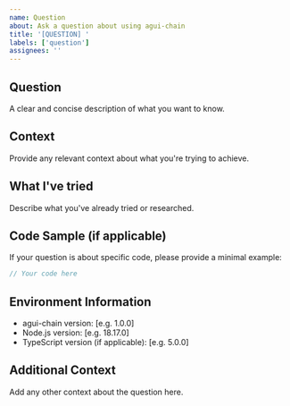 ```yaml
---
name: Question
about: Ask a question about using agui-chain
title: '[QUESTION] '
labels: ['question']
assignees: ''
---
```


## Question
A clear and concise description of what you want to know.

## Context
Provide any relevant context about what you're trying to achieve.

## What I've tried
Describe what you've already tried or researched.

## Code Sample (if applicable)
If your question is about specific code, please provide a minimal example:

```typescript
// Your code here
```

## Environment Information
- agui-chain version: [e.g. 1.0.0]
- Node.js version: [e.g. 18.17.0]
- TypeScript version (if applicable): [e.g. 5.0.0]

## Additional Context
Add any other context about the question here.

